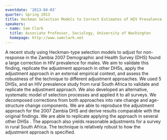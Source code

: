 ```yaml
---
eventdate: '2013-04-03'
quarter: Spring 2013
title: Heckman Selection Models to Correct Estimates of HIV Prevalence
speakers:
- name: Sam Clark
  title: Associate Professor, Sociology, University of Washington
  homepage: http://www.samclark.net
---
```

A recent study using Heckman-type selection models to adjust for non-response in the Zambia 2007 Demographic and Health Survey (DHS) found a large correction in HIV prevalence for males. We aim to validate this finding, replicate the adjustment approach in other DHSs, apply the adjustment approach in an external empirical context, and assess the robustness of the technique to different adjustment approaches. We used 5 DHSs, and an HIV prevalence study from rural South Africa to validate and replicate the adjustment approach. We also developed an alternative, systematic model of selection processes and applied it to all surveys. We decomposed corrections from both approaches into rate change and age-structure change components. We are able to reproduce the adjustment approach for the 2007 Zambia DHS and derive results comparable with the original findings. We are able to replicate applying the approach in several other DHSs . The approach also yields reasonable adjustments for a survey in rural South Africa. The technique is relatively robust to how the adjustment approach is specified.